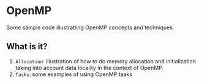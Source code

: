# OpenMP

Some sample code illustratiing OpenMP concepts and techniques.

## What is it?
1. `Allocation`: illustration of how to do memory allocation and
    initialization taking into account data locality in the context of
    OpenMP.
1. `Tasks`: some examples of using OpenMP taaks

